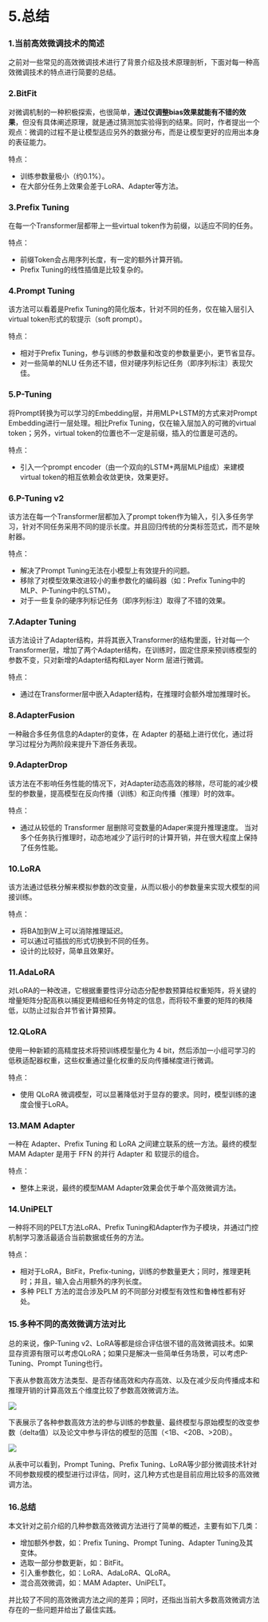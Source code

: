 # 5.总结

### 1.**当前高效微调技术的简述**

之前对一些常见的高效微调技术进行了背景介绍及技术原理剖析，下面对每一种高效微调技术的特点进行简要的总结。

### 2.**BitFit**

对微调机制的一种积极探索，也很简单，**通过仅调整bias效果就能有不错的效果**，但没有具体阐述原理，就是通过猜测加实验得到的结果。同时，作者提出一个观点：微调的过程不是让模型适应另外的数据分布，而是让模型更好的应用出本身的表征能力。

特点：

-   训练参数量极小（约0.1%）。
-   在大部分任务上效果会差于LoRA、Adapter等方法。

### 3.**Prefix Tuning**

在每一个Transformer层都带上一些virtual token作为前缀，以适应不同的任务。

特点：

-   前缀Token会占用序列长度，有一定的额外计算开销。
-   Prefix Tuning的线性插值是比较复杂的。

### 4.**Prompt Tuning**

该方法可以看着是Prefix Tuning的简化版本，针对不同的任务，仅在输入层引入virtual token形式的软提示（soft prompt）。

特点：

-   相对于Prefix Tuning，参与训练的参数量和改变的参数量更小，更节省显存。
-   对一些简单的NLU 任务还不错，但对硬序列标记任务（即序列标注）表现欠佳。

### 5.**P-Tuning**

将Prompt转换为可以学习的Embedding层，并用MLP+LSTM的方式来对Prompt Embedding进行一层处理。相比Prefix Tuning，仅在输入层加入的可微的virtual token；另外，virtual token的位置也不一定是前缀，插入的位置是可选的。

特点：

-   引入一个prompt encoder（由一个双向的LSTM+两层MLP组成）来建模virtual token的相互依赖会收敛更快，效果更好。

### 6.**P-Tuning v2**

该方法在每一个Transformer层都加入了prompt token作为输入，引入多任务学习，针对不同任务采用不同的提示长度。并且回归传统的分类标签范式，而不是映射器。

特点：

-   解决了Prompt Tuning无法在小模型上有效提升的问题。
-   移除了对模型效果改进较小的重参数化的编码器（如：Prefix Tuning中的MLP、P-Tuning中的LSTM）。
-   对于一些复杂的硬序列标记任务（即序列标注）取得了不错的效果。

### 7.**Adapter Tuning**

该方法设计了Adapter结构，并将其嵌入Transformer的结构里面，针对每一个Transformer层，增加了两个Adapter结构，在训练时，固定住原来预训练模型的参数不变，只对新增的Adapter结构和Layer Norm 层进行微调。

特点：

-   通过在Transformer层中嵌入Adapter结构，在推理时会额外增加推理时长。

### 8.**AdapterFusion**

一种融合多任务信息的Adapter的变体，在 Adapter 的基础上进行优化，通过将学习过程分为两阶段来提升下游任务表现。

### 9.**AdapterDrop**

该方法在不影响任务性能的情况下，对Adapter动态高效的移除，尽可能的减少模型的参数量，提高模型在反向传播（训练）和正向传播（推理）时的效率。

特点：

-   通过从较低的 Transformer 层删除可变数量的Adaper来提升推理速度。 当对多个任务执行推理时，动态地减少了运行时的计算开销，并在很大程度上保持了任务性能。

### 10.**LoRA**

该方法通过低秩分解来模拟参数的改变量，从而以极小的参数量来实现大模型的间接训练。

特点：

-   将BA加到W上可以消除推理延迟。
-   可以通过可插拔的形式切换到不同的任务。
-   设计的比较好，简单且效果好。

### 11.**AdaLoRA**

对LoRA的一种改进，它根据重要性评分动态分配参数预算给权重矩阵，将关键的增量矩阵分配高秩以捕捉更精细和任务特定的信息，而将较不重要的矩阵的秩降低，以防止过拟合并节省计算预算。

### 12.**QLoRA**

使用一种新颖的高精度技术将预训练模型量化为 4 bit，然后添加一小组可学习的低秩适配器权重，这些权重通过量化权重的反向传播梯度进行微调。

特点：

-   使用 QLoRA 微调模型，可以显著降低对于显存的要求。同时，模型训练的速度会慢于LoRA。

### 13.**MAM Adapter**

一种在 Adapter、Prefix Tuning 和 LoRA 之间建立联系的统一方法。最终的模型 MAM Adapter 是用于 FFN 的并行 Adapter 和 软提示的组合。

特点：

-   整体上来说，最终的模型MAM Adapter效果会优于单个高效微调方法。

### 14.**UniPELT**

一种将不同的PELT方法LoRA、Prefix Tuning和Adapter作为子模块，并通过门控机制学习激活最适合当前数据或任务的方法。

特点：

-   相对于LoRA，BitFit，Prefix-tuning，训练的参数量更大；同时，推理更耗时；并且，输入会占用额外的序列长度。
-   多种 PELT 方法的混合涉及PLM 的不同部分对模型有效性和鲁棒性都有好处。

### 15.**多种不同的高效微调方法对比**

总的来说，像P-Tuning v2、LoRA等都是综合评估很不错的高效微调技术。如果显存资源有限可以考虑QLoRA；如果只是解决一些简单任务场景，可以考虑P-Tuning、Prompt Tuning也行。

下表从参数高效方法类型、是否存储高效和内存高效、以及在减少反向传播成本和推理开销的计算高效五个维度比较了参数高效微调方法。

![](image/image_YpINizQRCM.png)

下表展示了各种参数高效方法的参与训练的参数量、最终模型与原始模型的改变参数（delta值）以及论文中参与评估的模型的范围（<1B、<20B、>20B）。

![](image/image_t2JxQxBgSM.png)

从表中可以看到，Prompt Tuning、Prefix Tuning、LoRA等少部分微调技术针对不同参数规模的模型进行过评估，同时，这几种方式也是目前应用比较多的高效微调方法。

### 16.**总结**

本文针对之前介绍的几种参数高效微调方法进行了简单的概述，主要有如下几类：

-   增加额外参数，如：Prefix Tuning、Prompt Tuning、Adapter Tuning及其变体。
-   选取一部分参数更新，如：BitFit。
-   引入重参数化，如：LoRA、AdaLoRA、QLoRA。
-   混合高效微调，如：MAM Adapter、UniPELT。

并比较了不同的高效微调方法之间的差异；同时，还指出当前大多数高效微调方法存在的一些问题并给出了最佳实践。
